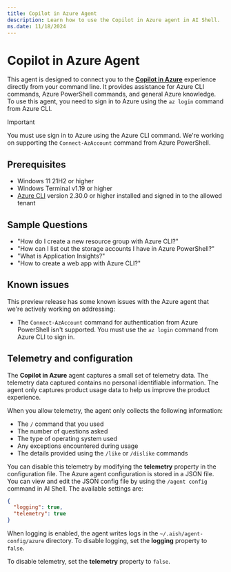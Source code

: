 ```yaml
---
title: Copilot in Azure Agent
description: Learn how to use the Copilot in Azure agent in AI Shell.
ms.date: 11/18/2024
---
```

# Copilot in Azure Agent

This agent is designed to connect you to the [**Copilot in Azure**][02] experience directly from
your command line. It provides assistance for Azure CLI commands, Azure PowerShell commands, and
general Azure knowledge. To use this agent, you need to sign in to Azure using the `az login`
command from Azure CLI.

> [!IMPORTANT]
> You must use sign in to Azure using the Azure CLI command. We're working on supporting the
> `Connect-AzAccount` command from Azure PowerShell.

## Prerequisites

- Windows 11 21H2 or higher
- Windows Terminal v1.19 or higher
- [Azure CLI][01] version 2.30.0 or higher installed and signed in to the allowed tenant

## Sample Questions

- "How do I create a new resource group with Azure CLI?"
- "How can I list out the storage accounts I have in Azure PowerShell?"
- "What is Application Insights?"
- "How to create a web app with Azure CLI?"

## Known issues

This preview release has some known issues with the Azure agent that we're actively working on
addressing:

- The `Connect-AzAccount` command for authentication from Azure PowerShell isn't supported. You
  must use the `az login` command from Azure CLI to sign in.

## Telemetry and configuration

The **Copilot in Azure** agent captures a small set of telemetry data. The telemetry data captured
contains no personal identifiable information. The agent only captures product usage data to help us
improve the product experience.

When you allow telemetry, the agent only collects the following information:

- The `/` command that you used
- The number of questions asked
- The type of operating system used
- Any exceptions encountered during usage
- The details provided using the `/like` or `/dislike` commands

You can disable this telemetry by modifying the **telemetry** property in the configuration file.
The Azure agent configuration is stored in a JSON file. You can view and edit the JSON config file
by using the `/agent config` command in AI Shell. The available settings are:

```json
{
  "logging": true,
  "telemetry": true
}
```

When logging is enabled, the agent writes logs in the `~/.aish/agent-config/azure` directory. To
disable logging, set the **logging** property to `false`.

To disable telemetry, set the **telemetry** property to `false`.

<!-- link references -->
[01]: /cli/azure/install-azure-cli
[02]: https://azure.microsoft.com/products/copilot
